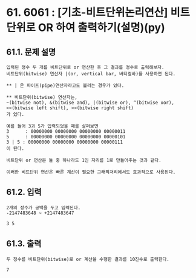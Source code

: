 # 61. 6061 : [기초-비트단위논리연산] 비트단위로 OR 하여 출력하기(설명)(py)
## 61.1. 문제 설명
```
입력된 정수 두 개를 비트단위로 or 연산한 후 그 결과를 정수로 출력해보자.
비트단위(bitwise) 연산자 |(or, vertical bar, 버티컬바)를 사용하면 된다.

** | 은 파이프(pipe)연산자라고도 불리는 경우가 있다.

** 비트단위(bitwise) 연산자는,
~(bitwise not), &(bitwise and), |(bitwise or), ^(bitwise xor),
<<(bitwise left shift), >>(bitwise right shift)
가 있다.

예를 들어 3과 5가 입력되었을 때를 살펴보면
3      : 00000000 00000000 00000000 00000011
5      : 00000000 00000000 00000000 00000101
3 | 5 : 00000000 00000000 00000000 00000111
이 된다.

비트단위 or 연산은 둘 중 하나라도 1인 자리를 1로 만들어주는 것과 같다.

이러한 비트단위 연산은 빠른 계산이 필요한 그래픽처리에서도 효과적으로 사용된다.

```
## 61.2. 입력
```
2개의 정수가 공백을 두고 입력된다.
-2147483648 ~ +2147483647

3 5
```
## 61.3. 출력
```
두 정수를 비트단위(bitwise)로 or 계산을 수행한 결과를 10진수로 출력한다.

7
```